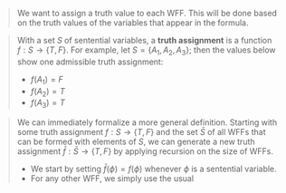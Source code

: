 > We want to assign a truth value to each WFF. This will be done based on the truth values of the variables that appear in the formula.

> With a set $S$ of sentential variables, a **truth assignment** is a function $f : S \rightarrow \{T, F\}$.
> For example, let $S = \{A_1,A_2,A_3\}$; then the values below show one admissible truth assignment:
> 	- $f(A_1)=F$
> 	- $f(A_2)=T$ 
> 	- $f(A_3)=T$

> We can immediately formalize a more general definition. Starting with some truth assignment $f : S \rightarrow \{T, F\}$ and the set $\bar S$ of all WFFs that can be formed with elements of $S$, we can generate a new truth assignment $\bar f :\bar S \rightarrow \{T, F\}$ by applying recursion on the size of WFFs.
> 	- We start by setting $\bar f(\phi) = f(\phi)$ whenever $\phi$ is a sentential variable.
> 	- For any other WFF, we simply use the usual 